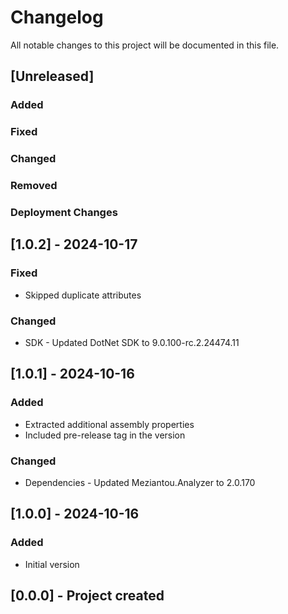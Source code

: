 ﻿# Changelog
All notable changes to this project will be documented in this file.

<!--
Please ADD ALL Changes to the UNRELEASED SECTION and not a specific release
-->

## [Unreleased]
### Added
### Fixed
### Changed
### Removed
### Deployment Changes

<!--
Releases that have at least been deployed to staging, BUT NOT necessarily released to live.  Changes should be moved from [Unreleased] into here as they are merged into the appropriate release branch
-->
## [1.0.2] - 2024-10-17
### Fixed
- Skipped duplicate attributes
### Changed
- SDK - Updated DotNet SDK to 9.0.100-rc.2.24474.11

## [1.0.1] - 2024-10-16
### Added
- Extracted additional assembly properties
- Included pre-release tag in the version
### Changed
- Dependencies - Updated Meziantou.Analyzer to 2.0.170

## [1.0.0] - 2024-10-16
### Added
- Initial version

## [0.0.0] - Project created